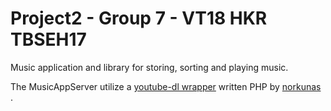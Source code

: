# Project2 - Group 7 - VT18 HKR TBSEH17

Music application and library for storing, sorting and playing music. 

The MusicAppServer utilize a [youtube-dl wrapper](https://github.com/norkunas/youtube-dl-php) written PHP by [norkunas](https://github.com/norkunas/) .

